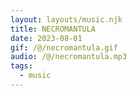 ```yaml
---
layout: layouts/music.njk
title: NECROMANTULA
date: 2023-08-01
gif: /@/necromantula.gif
audio: /@/necromantula.mp3
tags:
  - music
---
```

